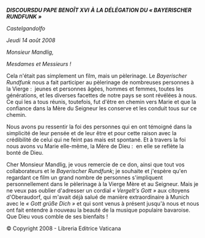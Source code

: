 ***DISCOURS******DU PAPE BENOÎT XVI*** ***À*** ***LA DÉLÉGATION DU « *BAYERISCHER RUNDFUNK* »***

*Castelgandolfo*

*Jeudi* *14 août 2008*

*Monsieur Mandlig,*

*Mesdames et Messieurs !*

Cela n'était pas simplement un film, mais un pèlerinage. Le *Bayerischer Rundfunk* nous a fait participer au pèlerinage de nombreuses personnes à la Vierge :  jeunes et personnes âgées, hommes et femmes, toutes les générations, et les diverses facettes de notre pays se sont révélées à nous. Ce qui les a tous réunis, toutefois, fut d'être en chemin vers Marie et que la confiance dans la Mère du Seigneur les conserve et les conduit tous sur ce chemin.

Nous avons pu ressentir la foi des personnes qui en ont témoigné dans la simplicité de leur pensée et de leur être et pour cette raison avec la crédibilité de celui qui ne feint pas mais est spontané. Et à travers la foi nous avons vu Marie elle-même, la Mère de Dieu :  en elle se reflète la bonté de Dieu.

Cher Monsieur Mandlig, je vous remercie de ce don, ainsi que tout vos collaborateurs et le *Bayerischer Rundfunk*; je souhaite et j'espère qu'en regardant ce film un grand nombre de personnes s'impliquent personnellement dans le pèlerinage à la Vierge Mère et au Seigneur. Mais je ne veux pas oublier d'adresser un cordial *« *Vergelt's Gott* »* aux citoyens d'Oberaudorf, qui m'avait déjà salué de manière extraordinaire à Munich avec le *« *Gott grüße Dich* »* et qui sont venus à présent jusqu'à nous et nous ont fait entendre à nouveau la beauté de la musique populaire bavaroise. Que Dieu vous comble de ses bienfaits !

© Copyright 2008 - Libreria Editrice Vaticana